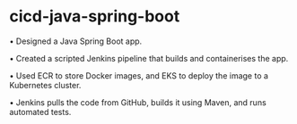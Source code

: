 # cicd-java-spring-boot

• Designed a Java Spring Boot app.

• Created a scripted Jenkins pipeline that builds and containerises the app.

• Used ECR to store Docker images, and EKS to deploy the image to a Kubernetes cluster.

• Jenkins pulls the code from GitHub, builds it using Maven, and runs automated tests.
